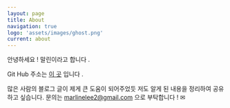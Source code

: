 ```yaml
---
layout: page
title: About
navigation: true
logo: 'assets/images/ghost.png'
current: about
---
```


안녕하세요 ! 말린이라고 합니다 .

Git Hub 주소는 [이 곳](https://github.com/Marline2) 입니다 .

많은 사람의 블로그 글이 제게 큰 도움이 되어주었듯 저도 알게 된 내용을 정리하여 공유하고 싶습니다.
문의는 marlinelee2@gmail.com 으로 부탁합니다 ! ✉

